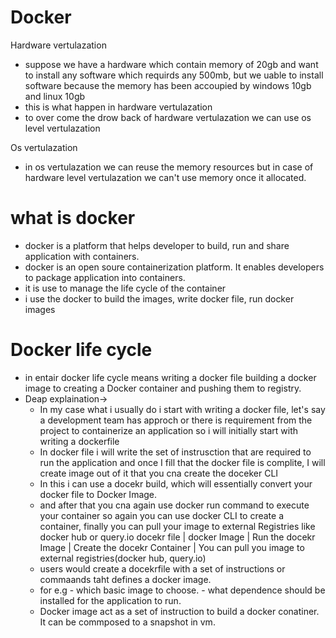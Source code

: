 # Docker

Hardware vertulazation
- suppose we have a hardware which contain memory of 20gb and want to install any software which requirds any 500mb, but we uable to install software because the memory has been accoupied by windows 10gb and linux 10gb
- this is what happen in hardware vertulazation
- to over come the drow back of hardware vertulazation we can use os level vertulazation

Os vertulazation
- in os vertulazation we can reuse the memory resources but in case of hardware level vertulazation we can't use memory once it allocated.


# what is docker
- docker is a platform that helps developer to build, run and share application with containers.
- docker is an open soure containerization platform. It enables developers to package application into containers.
- it is use to manage the life cycle of the container
- i use the docker to build the images, write docker file, run docker images

# Docker life cycle
- in entair docker life cycle means writing a docker file building a docker image to creating a Docker container and pushing them to registry.
- Deap explaination->
  - In my case what i usually do i start with writing a docker file, let's say a development team has approch or there is requirement from the project to containerize an application so i will initially start with writing a dockerfile
  - In docker file i will write the set of instrusction that are required to run the application and once I fill that the docker file is complite, I will create image out of it that you cna create the doceker CLI
  - In this i can use a docekr build, which will essentially convert your docker file to Docker Image.
  - and after that you cna again use docker run command to execute your container so again you can use docker CLI to create a container, finally you can pull your image to external Registries like docker hub or query.io
                                                                  docekr file
                                                                      |
                                                                  docker Image
                                                                      |
                                                                  Run the docekr Image
                                                                      |
                                                                  Create the docekr Container
                                                                      |
                                                                  You can pull you image to external registries(docker hub, query.io)
  - users would create a docekrfile with a set of instructions or commaands taht defines a docker image.
  - for e.g - which basic image to choose.
            - what dependence should be installed for the application to run.
  - Docker image act as a set of instruction to build a docker conatiner. It can be commposed to a snapshot in vm.
